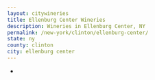 ```yaml
---
layout: citywineries
title: Ellenburg Center Wineries
description: Wineries in Ellenburg Center, NY
permalink: /new-york/clinton/ellenburg-center/
state: ny
county: clinton
city: ellenburg center
---
```

-
